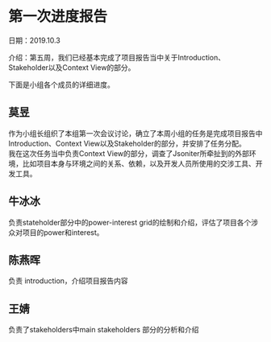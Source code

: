 第一次进度报告
============

日期：2019.10.3  

介绍：第五周，我们已经基本完成了项目报告当中关于Introduction、Stakeholder以及Context View的部分。  

下面是小组各个成员的详细进度。  

莫昱  
------
作为小组长组织了本组第一次会议讨论，确立了本周小组的任务是完成项目报告中Introduction、Context View以及Stakeholder的部分，并安排了任务分配。  
我在这次任务当中负责Context View的部分，调查了Jsoniter所牵扯到的外部环境，比如项目本身与环境之间的关系、依赖，以及开发人员所使用的交涉工具、开发工具。  

牛冰冰  
----
负责stateholder部分中的power-interest grid的绘制和介绍，评估了项目各个涉众对项目的power和interest。

陈燕晖
------
负责 introduction，介绍项目报告内容  

王婧  
-----
负责了stakeholders中main stakeholders 部分的分析和介绍